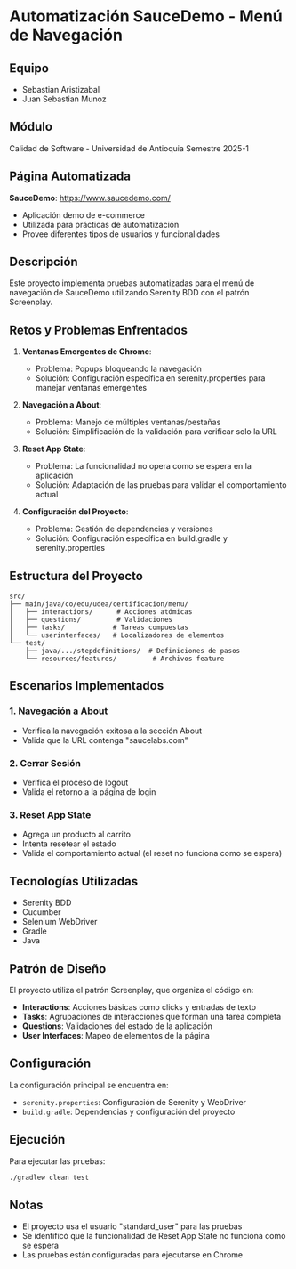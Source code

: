 # Automatización SauceDemo - Menú de Navegación

## Equipo

- Sebastian Aristizabal
- Juan Sebastian Munoz

## Módulo

Calidad de Software - Universidad de Antioquia
Semestre 2025-1

## Página Automatizada

**SauceDemo**: https://www.saucedemo.com/

- Aplicación demo de e-commerce
- Utilizada para prácticas de automatización
- Provee diferentes tipos de usuarios y funcionalidades

## Descripción

Este proyecto implementa pruebas automatizadas para el menú de navegación de SauceDemo utilizando Serenity BDD con el patrón Screenplay.

## Retos y Problemas Enfrentados

1. **Ventanas Emergentes de Chrome**:

   - Problema: Popups bloqueando la navegación
   - Solución: Configuración específica en serenity.properties para manejar ventanas emergentes

2. **Navegación a About**:

   - Problema: Manejo de múltiples ventanas/pestañas
   - Solución: Simplificación de la validación para verificar solo la URL

3. **Reset App State**:

   - Problema: La funcionalidad no opera como se espera en la aplicación
   - Solución: Adaptación de las pruebas para validar el comportamiento actual

4. **Configuración del Proyecto**:
   - Problema: Gestión de dependencias y versiones
   - Solución: Configuración específica en build.gradle y serenity.properties

## Estructura del Proyecto

```
src/
├── main/java/co/edu/udea/certificacion/menu/
│   ├── interactions/      # Acciones atómicas
│   ├── questions/         # Validaciones
│   ├── tasks/            # Tareas compuestas
│   └── userinterfaces/   # Localizadores de elementos
└── test/
    ├── java/.../stepdefinitions/  # Definiciones de pasos
    └── resources/features/         # Archivos feature
```

## Escenarios Implementados

### 1. Navegación a About

- Verifica la navegación exitosa a la sección About
- Valida que la URL contenga "saucelabs.com"

### 2. Cerrar Sesión

- Verifica el proceso de logout
- Valida el retorno a la página de login

### 3. Reset App State

- Agrega un producto al carrito
- Intenta resetear el estado
- Valida el comportamiento actual (el reset no funciona como se espera)

## Tecnologías Utilizadas

- Serenity BDD
- Cucumber
- Selenium WebDriver
- Gradle
- Java

## Patrón de Diseño

El proyecto utiliza el patrón Screenplay, que organiza el código en:

- **Interactions**: Acciones básicas como clicks y entradas de texto
- **Tasks**: Agrupaciones de interacciones que forman una tarea completa
- **Questions**: Validaciones del estado de la aplicación
- **User Interfaces**: Mapeo de elementos de la página

## Configuración

La configuración principal se encuentra en:

- `serenity.properties`: Configuración de Serenity y WebDriver
- `build.gradle`: Dependencias y configuración del proyecto

## Ejecución

Para ejecutar las pruebas:

```bash
./gradlew clean test
```

## Notas

- El proyecto usa el usuario "standard_user" para las pruebas
- Se identificó que la funcionalidad de Reset App State no funciona como se espera
- Las pruebas están configuradas para ejecutarse en Chrome
